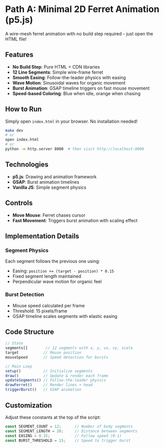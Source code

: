 # Path A: Minimal 2D Ferret Animation (p5.js)

A wire-mesh ferret animation with no build step required - just open the HTML file!

## Features

- **No Build Step**: Pure HTML + CDN libraries
- **12 Line Segments**: Simple wire-frame ferret
- **Smooth Easing**: Follow-the-leader physics with easing
- **Wave Motion**: Sinusoidal waves for organic movement
- **Burst Animation**: GSAP timeline triggers on fast mouse movement
- **Speed-based Coloring**: Blue when idle, orange when chasing

## How to Run

Simply open `index.html` in your browser. No installation needed!

```bash
make dev
# or
open index.html
# or
python -m http.server 8000  # then visit http://localhost:8000
```

## Technologies

- **p5.js**: Drawing and animation framework
- **GSAP**: Burst animation timelines
- **Vanilla JS**: Simple segment physics

## Controls

- **Move Mouse**: Ferret chases cursor
- **Fast Movement**: Triggers burst animation with scaling effect

## Implementation Details

### Segment Physics
Each segment follows the previous one using:
- Easing: `position += (target - position) * 0.15`
- Fixed segment length maintained
- Perpendicular wave motion for organic feel

### Burst Detection
- Mouse speed calculated per frame
- Threshold: 15 pixels/frame
- GSAP timeline scales segments with elastic easing

## Code Structure

```javascript
// State
segments[]        // 12 segments with x, y, vx, vy, scale
target           // Mouse position
mouseSpeed       // Speed detection for bursts

// Main Loop
setup()          // Initialize segments
draw()           // Update & render each frame
updateSegments() // Follow-the-leader physics
drawFerret()     // Render lines + head
triggerBurst()   // GSAP animation
```

## Customization

Adjust these constants at the top of the script:

```javascript
const SEGMENT_COUNT = 12;      // Number of body segments
const SEGMENT_LENGTH = 20;     // Distance between segments
const EASING = 0.15;           // Follow speed (0-1)
const BURST_THRESHOLD = 15;    // Speed to trigger burst
```
